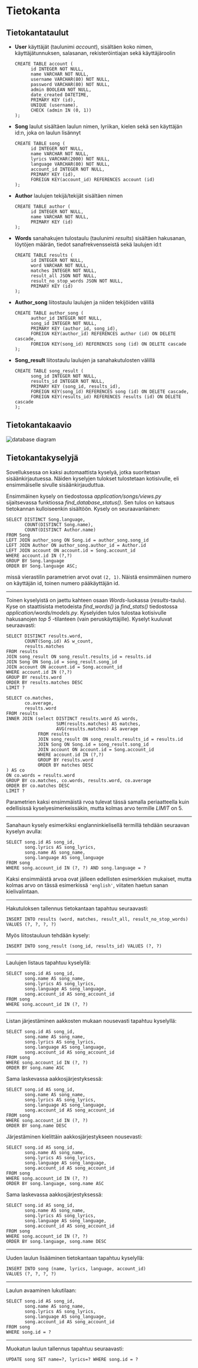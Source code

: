 # Tietokanta

## Tietokantataulut

- **User** käyttäjät (taulunimi *account*), sisältäen koko nimen, käyttäjätunnuksen, salasanan, rekisteröintiajan sekä käyttäjäroolin
  ```
  CREATE TABLE account (
        id INTEGER NOT NULL,
        name VARCHAR NOT NULL,
        username VARCHAR(80) NOT NULL,
        password VARCHAR(80) NOT NULL,
        admin BOOLEAN NOT NULL,
        date_created DATETIME,
        PRIMARY KEY (id),
        UNIQUE (username),
        CHECK (admin IN (0, 1))
  );
  ```
- **Song** laulut sisältäen laulun nimen, lyriikan, kielen sekä sen käyttäjän id:n, joka on laulun lisännyt
  ```
  CREATE TABLE song (
        id INTEGER NOT NULL,
        name VARCHAR NOT NULL,
        lyrics VARCHAR(2000) NOT NULL,
        language VARCHAR(80) NOT NULL,
        account_id INTEGER NOT NULL,
        PRIMARY KEY (id),
        FOREIGN KEY(account_id) REFERENCES account (id)
  );
  ```
- **Author** laulujen tekijä/tekijät sisältäen nimen
  ```
  CREATE TABLE author (
        id INTEGER NOT NULL,
        name VARCHAR NOT NULL,
        PRIMARY KEY (id)
  );
  ```
- **Words** sanahakujen tulostaulu (taulunimi *results*) sisältäen hakusanan, löytöjen määrän, tiedot sanafrekvensseistä sekä laulujen id:t
  ```
  CREATE TABLE results (
        id INTEGER NOT NULL,
        word VARCHAR NOT NULL,
        matches INTEGER NOT NULL,
        result_all JSON NOT NULL,
        result_no_stop_words JSON NOT NULL,
        PRIMARY KEY (id)
  );
  ```
- **Author_song** liitostaulu laulujen ja niiden tekijöiden välillä
  ```
  CREATE TABLE author_song (
        author_id INTEGER NOT NULL,
        song_id INTEGER NOT NULL,
        PRIMARY KEY (author_id, song_id),
        FOREIGN KEY(author_id) REFERENCES author (id) ON DELETE cascade,
        FOREIGN KEY(song_id) REFERENCES song (id) ON DELETE cascade
  );
  ```
- **Song_result** liitostaulu laulujen ja sanahakutulosten välillä
  ```
  CREATE TABLE song_result (
        song_id INTEGER NOT NULL,
        results_id INTEGER NOT NULL,
        PRIMARY KEY (song_id, results_id),
        FOREIGN KEY(song_id) REFERENCES song (id) ON DELETE cascade,
        FOREIGN KEY(results_id) REFERENCES results (id) ON DELETE cascade
  );
  ```

## Tietokantakaavio

<img src="https://user-images.githubusercontent.com/46410240/83409470-2598d000-a41d-11ea-9a20-3d7c4d507912.png" alt="database diagram">

## Tietokantakyselyjä

Sovelluksessa on kaksi automaattista kyselyä, jotka suoritetaan sisäänkirjautuessa. Näiden kyselyjen tulokset tulostetaan kotisivulle, eli ensimmäiselle sivulle sisäänkirjauduttua.

Ensimmäinen kysely on tiedostossa *application/songs/views.py* sijaitsevassa funktiossa *find_database_status()*. Sen tulos on katsaus tietokannan kulloiseenkin sisältöön. Kysely on seuraavanlainen:

```
SELECT DISTINCT Song.language,
       COUNT(DISTINCT Song.name),
       COUNT(DISTINCT Author.name)
FROM Song
LEFT JOIN author_song ON Song.id = author_song.song_id
LEFT JOIN Author ON author_song.author_id = Author.id
LEFT JOIN account ON account.id = Song.account_id
WHERE account.id IN (?,?)
GROUP BY Song.language
ORDER BY Song.language ASC;
```

missä vierastilin parametrien arvot ovat ```(2, 1)```. Näistä ensimmäinen numero on käyttäjän id, toinen numero pääkäyttäjän id.

---

Toinen kyselyistä on jaettu kahteen osaan *Words*-luokassa (*results*-taulu). Kyse on staattisista metodeista *find_words()* ja *find_stats()* tiedostossa *application/words/models.py*. Kyselyiden tulos tulostaa kotisivulle hakusanojen *top 5* -tilanteen (vain peruskäyttäjille). Kyselyt kuuluvat seuraavasti:

```
SELECT DISTINCT results.word,
       COUNT(Song.id) AS w_count,
       results.matches
FROM results
JOIN song_result ON song_result.results_id = results.id
JOIN Song ON Song.id = song_result.song_id
JOIN account ON account.id = Song.account_id
WHERE account.id IN (?,?)
GROUP BY results.word
ORDER BY results.matches DESC
LIMIT ?
```

```
SELECT co.matches,
       co.average,
       results.word
FROM results
INNER JOIN (select DISTINCT results.word AS words,
                   SUM(results.matches) AS matches,
                   AVG(results.matches) AS average
            FROM results
            JOIN song_result ON song_result.results_id = results.id
            JOIN Song ON Song.id = song_result.song_id
            JOIN account ON account.id = Song.account_id
            WHERE account.id IN (?,?)
            GROUP BY results.word
            ORDER BY matches DESC
) AS co
ON co.words = results.word
GROUP BY co.matches, co.words, results.word, co.average
ORDER BY co.matches DESC
LIMIT ?
```

Parametrien kaksi ensimmäistä rvoa tulevat tässä samalla periaatteella kuin edellisissä kyselyesimerkeissäkin, mutta kolmas arvo termille *LIMIT* on 5.

---

Sanahaun kysely esimerkiksi englanninkielisellä termillä tehdään seuraavan kyselyn avulla:

```
SELECT song.id AS song_id,
       song.lyrics AS song_lyrics,
       song.name AS song_name,
       song.language AS song_language
FROM song
WHERE song.account_id IN (?, ?) AND song.language = ?
```

Kaksi ensimmäistä arvoa ovat jälleen edellisten esimerkkien mukaiset, mutta kolmas arvo on tässä esimerkissä ```'english'```, viitaten haetun sanan kielivalintaan.

---

Hakutuloksen tallennus tietokantaan tapahtuu seuraavasti:

```
INSERT INTO results (word, matches, result_all, result_no_stop_words)
VALUES (?, ?, ?, ?)
```

Myös liitostauluun tehdään kysely:

```
INSERT INTO song_result (song_id, results_id) VALUES (?, ?)
```

---

Laulujen listaus tapahtuu kyselyllä:

```
SELECT song.id AS song_id,
       song.name AS song_name,
       song.lyrics AS song_lyrics,
       song.language AS song_language,
       song.account_id AS song_account_id
FROM song
WHERE song.account_id IN (?, ?)
```

---

Listan järjestäminen aakkosten mukaan nousevasti tapahtuu kyselyllä:

```
SELECT song.id AS song_id,
       song.name AS song_name,
       song.lyrics AS song_lyrics,
       song.language AS song_language,
       song.account_id AS song_account_id
FROM song
WHERE song.account_id IN (?, ?)
ORDER BY song.name ASC
```

Sama laskevassa aakkosjärjestyksessä:

```
SELECT song.id AS song_id,
       song.name AS song_name,
       song.lyrics AS song_lyrics,
       song.language AS song_language,
       song.account_id AS song_account_id
FROM song
WHERE song.account_id IN (?, ?)
ORDER BY song.name DESC
```

Järjestäminen kielittäin aakkosjärjestykseen nousevasti:

```
SELECT song.id AS song_id,
       song.name AS song_name,
       song.lyrics AS song_lyrics,
       song.language AS song_language,
       song.account_id AS song_account_id
FROM song
WHERE song.account_id IN (?, ?)
ORDER BY song.language, song.name ASC
```

Sama laskevassa aakkosjärjestyksessä:

```
SELECT song.id AS song_id,
       song.name AS song_name,
       song.lyrics AS song_lyrics,
       song.language AS song_language,
       song.account_id AS song_account_id
FROM song
WHERE song.account_id IN (?, ?)
ORDER BY song.language, song.name DESC
```

---

Uuden laulun lisääminen tietokantaan tapahtuu kyselyllä:

```
INSERT INTO song (name, lyrics, language, account_id)
VALUES (?, ?, ?, ?)
```

---

Laulun avaaminen lukutilaan:

```
SELECT song.id AS song_id,
       song.name AS song_name,
       song.lyrics AS song_lyrics,
       song.language AS song_language,
       song.account_id AS song_account_id
FROM song
WHERE song.id = ?
```

---

Muokatun laulun tallennus tapahtuu seuraavasti:

```
UPDATE song SET name=?, lyrics=? WHERE song.id = ?
```


